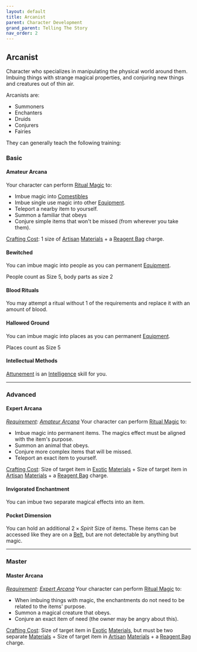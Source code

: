 ```yaml
---
layout: default
title: Arcanist
parent: Character Development
grand_parent: Telling The Story
nav_order: 2
---
```

## Arcanist
Character who specializes in manipulating the physical world around them. Imbuing things with strange magical properties, and conjuring new things and creatures out of thin air.

Arcanists are: 
* Summoners
* Enchanters
* Druids
* Conjurers
* Fairies

They can generally teach the following training:

### Basic

#### Amateur Arcana
Your character can perform [Ritual Magic](Magic#Ritual%20Magic) to:
* Imbue magic into [Comestibles](Comestibles)
* Imbue single use magic into other [Equipment](Equipment).
* Teleport a nearby item to yourself.
* Summon a familiar that obeys
* Conjure simple items that won't be missed (from wherever you take them).

 [Crafting Cost](Terminology#Crafting%20Cost): 1 size of [Artisan](Materials#Artisan) [Materials](Materials) + a [Reagent Bag](Example-Gear#Reagent%20Bag) charge.
#### Bewitched
You can imbue magic into people as you can permanent [Equipment](Equipment).

People count as Size 5, body parts as size 2

#### Blood Rituals
You may attempt a ritual without 1 of the requirements and replace it with an amount of blood.

#### Hallowed Ground
You can imbue magic into places as you can permanent [Equipment](Equipment).

Places count as Size 5

#### Intellectual Methods
[Attunement](Spirit#Attunement) is an [Intelligence](Intelligence) skill for you.



---

### Advanced

#### Expert Arcana
*[Requirement](Terminology#Requirement): [Amateur Arcana](#Amateur%20Arcana)*
Your character can perform [Ritual Magic](Magic#Ritual%20Magic) to:
* Imbue magic into permanent items. The magics effect must be aligned with the item's purpose.
* Summon an animal that obeys.
* Conjure more complex items that will be missed.
* Teleport an exact item to yourself.

 [Crafting Cost](Terminology#Crafting%20Cost): Size of target item in [Exotic](Materials#Exotic) [Materials](Materials) + Size of target item in [Artisan](Materials#Artisan) [Materials](Materials) + a [Reagent Bag](Example-Gear#Reagent%20Bag) charge.
#### Invigorated Enchantment
You can imbue two separate magical effects into an item.

#### Pocket Dimension
You can hold an additional $2 \times Spirit$ Size of items. These items can be accessed like they are on a [Belt](Storage#Belt), but are not detectable by anything but magic.



---

### Master

#### Master Arcana
*[Requirement](Terminology#Requirement): [Expert Arcana](#Expert%20Arcana)*
Your character can perform [Ritual Magic](Magic#Ritual%20Magic) to:
* When imbuing things with magic, the enchantments do not need to be related to the items' purpose.
* Summon a magical creature that obeys.
* Conjure an exact item of need (the owner may be angry about this).

 [Crafting Cost](Terminology#Crafting%20Cost): Size of target item in [Exotic](Materials#Exotic) [Materials](Materials), but must be two separate [Materials](Materials) + Size of target item in [Artisan](Materials#Artisan) [Materials](Materials) + a [Reagent Bag](Example-Gear#Reagent%20Bag) charge.

